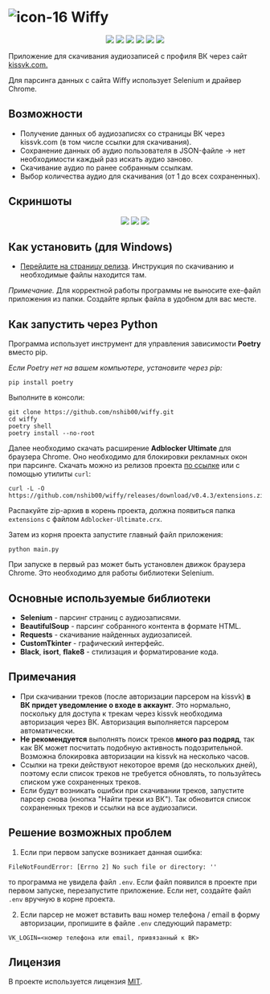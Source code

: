 # ![icon-16](https://github.com/user-attachments/assets/bec151e3-27fb-44a8-82be-6f3bff96d7b4) Wiffy

<p align="center">
<img src="https://img.shields.io/badge/python-3.9%2B-blue?logo=python&logoColor=white">
<img src="https://img.shields.io/badge/selenium-4.22.0-lightgreen?logo=selenium&logoColor=green">
<img src="https://img.shields.io/badge/code--style-black-black">
<img src="https://img.shields.io/github/v/release/nshib00/wiffy.svg">
<img src="https://img.shields.io/github/downloads/nshib00/wiffy/total.svg">
<img src="https://img.shields.io/github/license/nshib00/wiffy.svg">
<p>

Приложение для скачивания аудиозаписей с профиля ВК через сайт [kissvk.com.](https://kissvk.com/)

Для парсинга данных с сайта Wiffy использует Selenium и драйвер Chrome.


## Возможности
- Получение данных об аудиозаписях со страницы ВК через kissvk.com (в том числе ссылки для скачивания).
- Сохранение данных об аудио пользователя в JSON-файле → нет необходимости каждый раз искать аудио заново.
- Скачивание аудио по ранее собранным ссылкам.
- Выбор количества аудио для скачивания (от 1 до всех сохраненных).


## Скриншоты
<p align="center">
<img src="https://github.com/user-attachments/assets/33b162b5-059d-4ccd-8c58-798f47458591">
<img src="https://github.com/user-attachments/assets/d3057bd6-bde7-4dce-989a-9167365a98a7">
<img src="https://github.com/user-attachments/assets/247bd9ab-e5a1-4f96-8246-90f5914f0b91">
</p>


## Как установить (для Windows)

- [Перейдите на страницу релиза](https://github.com/nshib00/wiffy/releases/latest). Инструкция по скачиванию и необходимые файлы находится там.

_Примечание._ Для корректной работы программы не выносите exe-файл приложения из папки. Создайте ярлык файла в удобном для вас месте.

## Как запустить через Python


Программа использует инструмент для управления зависимости **Poetry** вместо pip. 

_Если Poetry нет на вашем компьютере, установите через pip:_
```
pip install poetry
```

Выполните в консоли:

```
git clone https://github.com/nshib00/wiffy.git
cd wiffy
poetry shell
poetry install --no-root
```

Далее необходимо скачать расширение **Adblocker Ultimate** для браузера Chrome. Оно необходимо для блокировки рекламных окон при парсинге.
Скачать можно из релизов проекта [по ссылке](https://github.com/nshib00/wiffy/releases/download/v0.4.3/extensions.zip) или с помощью утилиты `curl`:
```
curl -L -O https://github.com/nshib00/wiffy/releases/download/v0.4.3/extensions.zip
```
Распакуйте zip-архив в корень проекта, должна появиться папка `extensions` с файлом `Adblocker-Ultimate.crx`.

Затем из корня проекта запустите главный файл приложения:
```
python main.py
```
При запуске в первый раз может быть установлен движок браузера Chrome. Это необходимо для работы библиотеки Selenium.


## Основные используемые библиотеки

- **Selenium** - парсинг страниц с аудиозаписями.
- **BeautifulSoup** - парсинг собранного контента в формате HTML.
- **Requests** - скачивание найденных аудиозаписей.
- **CustomTkinter** - графический интерфейс.
- **Black**, **isort**, **flake8** - стилизация и форматирование кода.
  

## Примечания

- При скачивании треков (после авторизации парсером на kissvk) **в ВК придет уведомление о входе в аккаунт**. Это нормально, поскольку для доступа к трекам через kissvk необходима авторизация через ВК. Авторизация выполняется парсером автоматически.
- **Не рекомендуется** выполнять поиск треков **много раз подряд**, так как ВК может посчитать подобную активность подозрительной. Возможна блокировка авторизации на kissvk на несколько часов.
- Ссылки на треки действуют некоторое время (до нескольких дней), поэтому если список треков не требуется обновлять, то пользуйтесь списком уже сохраненных треков.
- Если будут возникать ошибки при скачивании треков, запустите парсер снова (кнопка "Найти треки из ВК"). Так обновится список сохраненных треков и ссылки на все аудиозаписи.


## Решение возможных проблем

1. Если при первом запуске возникает данная ошибка:
```
FileNotFoundError: [Errno 2] No such file or directory: ''
```
то программа не увидела файл `.env`. Если файл появился в проекте при первом запуске, перезапустите приложение. Если нет, создайте файл `.env` вручную в корне проекта.

2. Если парсер не может вставить ваш номер телефона / email в форму авторизации, пропишите в файле `.env`
следующий параметр:
```
VK_LOGIN=<номер телефона или email, привязанный к ВК>
```

## Лицензия

В проекте используется лицензия [MIT](https://github.com/nshib00/wiffy/blob/main/LICENSE).
